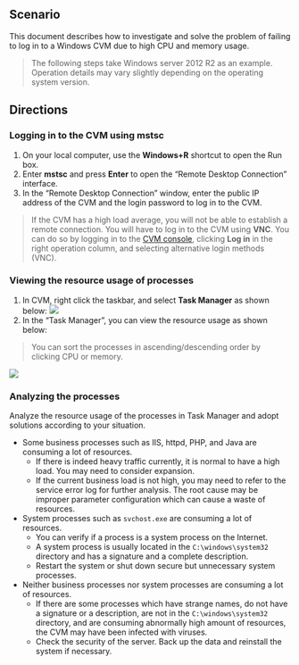 ## Scenario

This document describes how to investigate and solve the problem of failing to log in to a Windows CVM due to high CPU and memory usage.
> The following steps take Windows server 2012 R2 as an example. Operation details may vary slightly depending on the operating system version.

## Directions

### Logging in to the CVM using mstsc

1. On your local computer, use the **Windows+R** shortcut to open the Run box.
2. Enter **mstsc** and press **Enter** to open the “Remote Desktop Connection” interface.
3. In the “Remote Desktop Connection” window, enter the public IP address of the CVM and the login password to log in to the CVM.
> If the CVM has a high load average, you will not be able to establish a remote connection. You will have to log in to the CVM using **VNC**. You can do so by logging in to the [CVM console](https://console.cloud.tencent.com/cvm), clicking **Log in** in the right operation column, and selecting alternative login methods (VNC).

### Viewing the resource usage of processes

1. In CVM, right click the taskbar, and select **Task Manager** as shown below:
![](https://main.qcloudimg.com/raw/a795f4948fae3eab8a44ec0a3a4ee352.png)
2. In the “Task Manager”, you can view the resource usage as shown below:
> You can sort the processes in ascending/descending order by clicking CPU or memory.
>
![](https://main.qcloudimg.com/raw/56a4be427be5046a15a05b02abbacf66.png)

### Analyzing the processes

Analyze the resource usage of the processes in Task Manager and adopt solutions according to your situation.
 - Some business processes such as IIS, httpd, PHP, and Java are consuming a lot of resources.
 	- If there is indeed heavy traffic currently, it is normal to have a high load. You may need to consider expansion.
 	- If the current business load is not high, you may need to refer to the service error log for further analysis. The root cause may be improper parameter configuration which can cause a waste of resources.
 - System processes such as `svchost.exe` are consuming a lot of resources.
 	- You can verify if a process is a system process on the Internet.
 	- A system process is usually located in the `C:\windows\system32` directory and has a signature and a complete description.
 	- Restart the system or shut down secure but unnecessary system processes.
 - Neither business processes nor system processes are consuming a lot of resources.
	 - If there are some processes which have strange names, do not have a signature or a description, are not in the `C:\windows\system32` directory, and are consuming abnormally high amount of resources, the CVM may have been infected with viruses.
	 - Check the security of the server. Back up the data and reinstall the system if necessary.

